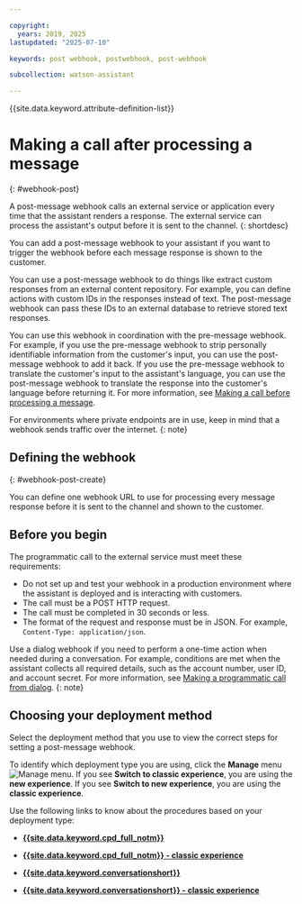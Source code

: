 ```yaml
---

copyright:
  years: 2019, 2025
lastupdated: "2025-07-10"

keywords: post webhook, postwebhook, post-webhook

subcollection: watson-assistant

---
```


{{site.data.keyword.attribute-definition-list}}

# Making a call after processing a message
{: #webhook-post}

A post-message webhook calls an external service or application every time that the assistant renders a response. The external service can process the assistant's output before it is sent to the channel.
{: shortdesc}

You can add a post-message webhook to your assistant if you want to trigger the webhook before each message response is shown to the customer.

You can use a post-message webhook to do things like extract custom responses from an external content repository. For example, you can define actions with custom IDs in the responses instead of text. The post-message webhook can pass these IDs to an external database to retrieve stored text responses.

You can use this webhook in coordination with the pre-message webhook. For example, if you use the pre-message webhook to strip personally identifiable information from the customer's input, you can use the post-message webhook to add it back. If you use the pre-message webhook to translate the customer's input to the assistant's language, you can use the post-message webhook to translate the response into the customer's language before returning it. For more information, see [Making a call before processing a message](/docs/watson-assistant?topic=watson-assistant-webhook-pre).

For environments where private endpoints are in use, keep in mind that a webhook sends traffic over the internet.
{: note}

## Defining the webhook
{: #webhook-post-create}

You can define one webhook URL to use for processing every message response before it is sent to the channel and shown to the customer.

## Before you begin

The programmatic call to the external service must meet these requirements:

- Do not set up and test your webhook in a production environment where the assistant is deployed and is interacting with customers.
- The call must be a POST HTTP request.
- The call must be completed in 30 seconds or less.
- The format of the request and response must be in JSON. For example, `Content-Type: application/json`.

Use a dialog webhook if you need to perform a one-time action when needed during a conversation. For example, conditions are met when the assistant collects all required details, such as the account number, user ID, and account secret. For more information, see [Making a programmatic call from dialog](/docs/watson-assistant?topic=watson-assistant-dialog-webhooks#dialog-webhooks).
{: note}

## Choosing your deployment method

Select the deployment method that you use to view the correct steps for setting a post-message webhook.

To identify which deployment type you are using, click the **Manage** menu ![Manage menu](images/user--avatar.svg). If you see **Switch to classic experience**, you are using the **new experience**. If you see **Switch to new experience**, you are using the **classic experience**.


Use the following links to know about the procedures based on your deployment type:

 - [**{{site.data.keyword.cpd_full_notm}}**](/docs/watson-assistant?topic=watson-assistant-webhook-post-cp4d#post-procedure-cp4d)

 - [**{{site.data.keyword.cpd_full_notm}} - classic experience**](/docs/watson-assistant?topic=watson-assistant-webhook-post-cp4d-classic#post-procedure-cp4d-classic)

 - [**{{site.data.keyword.conversationshort}}**](/docs/watson-assistant?topic=watson-assistant-webhook-post-watson-assistant#post-procedure-watson-assistant)

 - [**{{site.data.keyword.conversationshort}} - classic experience**](/docs/watson-assistant?topic=watson-assistant-webhook-post-watson-assistant-classic#post-procedure-watson-assistant-classic)
